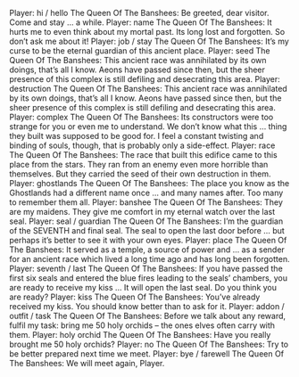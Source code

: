 Player: hi / hello
The Queen Of The Banshees: Be greeted, dear visitor. Come and stay … a while.
Player: name
The Queen Of The Banshees: It hurts me to even think about my mortal past. Its long lost and forgotten. So don’t ask me about it!
Player: job / stay
The Queen Of The Banshees: It’s my curse to be the eternal guardian of this ancient place.
Player: seed
The Queen Of The Banshees: This ancient race was annihilated by its own doings, that’s all I know. Aeons have passed since then, but the sheer presence of this complex is still defiling and desecrating this area.
Player: destruction
The Queen Of The Banshees: This ancient race was annihilated by its own doings, that’s all I know. Aeons have passed since then, but the sheer presence of this complex is still defiling and desecrating this area.
Player: complex
The Queen Of The Banshees: Its constructors were too strange for you or even me to understand. We don’t know what this … thing they built was supposed to be good for. I feel a constant twisting and binding of souls, though, that is probably only a side-effect.
Player: race
The Queen Of The Banshees: The race that built this edifice came to this place from the stars. They ran from an enemy even more horrible than themselves. But they carried the seed of their own destruction in them.
Player: ghostlands
The Queen Of The Banshees: The place you know as the Ghostlands had a different name once … and many names after. Too many to remember them all.
Player: banshee
The Queen Of The Banshees: They are my maidens. They give me comfort in my eternal watch over the last seal.
Player: seal / guardian
The Queen Of The Banshees: I’m the guardian of the SEVENTH and final seal. The seal to open the last door before … but perhaps it’s better to see it with your own eyes.
Player: place
The Queen Of The Banshees: It served as a temple, a source of power and … as a sender for an ancient race which lived a long time ago and has long been forgotten.
Player: seventh / last
The Queen Of The Banshees: If you have passed the first six seals and entered the blue fires leading to the seals’ chambers, you are ready to receive my kiss … It will open the last seal. Do you think you are ready?
Player: kiss
The Queen Of The Banshees: You’ve already received my kiss. You should know better than to ask for it.
Player: addon / outfit / task
The Queen Of The Banshees: Before we talk about any reward, fulfil my task: bring me 50 holy orchids – the ones elves often carry with them.
Player: holy orchid
The Queen Of The Banshees: Have you really brought me 50 holy orchids?
Player: no
The Queen Of The Banshees: Try to be better prepared next time we meet.
Player: bye / farewell
The Queen Of The Banshees: We will meet again, Player.